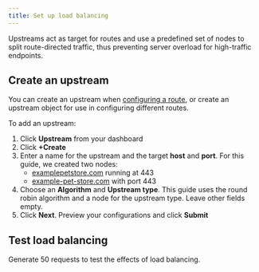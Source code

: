 ```yaml
---
title: Set up load balancing
---
```


Upstreams act as target for routes and use a predefined set of nodes to split route-directed traffic, thus preventing server overload for high-traffic endpoints. 

## Create an upstream

You can create an upstream when [configuring a route](index.md), or create an upstream object for use in configuring different routes. 

To add an upstream:

1. Click **Upstream** from your dashboard
2. Click **+Create** 
3. Enter a name for the upstream and the target **host** and **port**. For this guide, we created two nodes:
    - [examplepetstore.com](http://examplepetstore.com)  running at 443
    - [example-pet-store.com](http://example-pet-store.com) with port 443
1. Choose an **Algorithm** and **Upstream type**. This guide uses the round robin algorithm and a node for the upstream type. Leave other fields empty. 
1. Click **Next**. Preview your configurations and click **Submit**

## Test load balancing 

Generate 50 requests to test the effects of load balancing.
